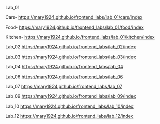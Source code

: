 Lab_01

Cars-
https://mary1924.github.io/frontend_labs/lab_01/cars/index

Food-
https://mary1924.github.io/frontend_labs/lab_01/food/index

Kitchen-
https://mary1924.github.io/frontend_labs/lab_01/kitchen/index

Lab_02 
https://mary1924.github.io/frontend_labs/lab_02/index

Lab_03
https://mary1924.github.io/frontend_labs/lab_03/index

Lab_04
https://mary1924.github.io/frontend_labs/lab_04

Lab_06
https://mary1924.github.io/frontend_labs/lab_06

Lab_07
https://mary1924.github.io/frontend_labs/lab_07

Lab_09
https://mary1924.github.io/frontend_labs/lab_09/index

Lab_10
https://mary1924.github.io/frontend_labs/lab_10/index

Lab_12
https://mary1924.github.io/frontend_labs/lab_12/index

